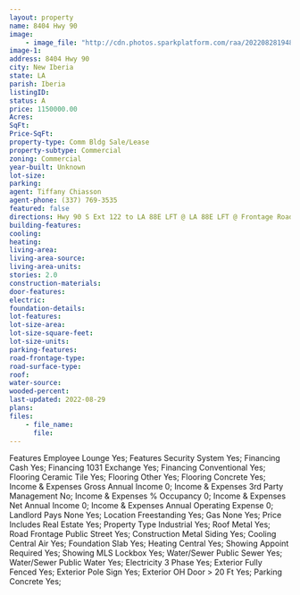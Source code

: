 ```yaml
---
layout: property
name: 8404 Hwy 90  
image:
    - image_file: "http://cdn.photos.sparkplatform.com/raa/20220828194838755253000000.jpg"
image-1:
address: 8404 Hwy 90 
city: New Iberia
state: LA
parish: Iberia
listingID: 
status: A
price: 1150000.00
Acres: 
SqFt: 
Price-SqFt: 
property-type: Comm Bldg Sale/Lease
property-subtype: Commercial
zoning: Commercial
year-built: Unknown
lot-size: 
parking: 
agent: Tiffany Chiasson
agent-phone: (337) 769-3535
featured: false
directions: Hwy 90 S Ext 122 to LA 88E LFT @ LA 88E LFT @ Frontage Road
building-features: 
cooling: 
heating: 
living-area: 
living-area-source: 
living-area-units: 
stories: 2.0
construction-materials: 
door-features: 
electric: 
foundation-details: 
lot-features: 
lot-size-area: 
lot-size-square-feet: 
lot-size-units: 
parking-features: 
road-frontage-type: 
road-surface-type: 
roof: 
water-source: 
wooded-percent: 
last-updated: 2022-08-29
plans: 
files:
    - file_name:
      file:
---
```

Features	Employee Lounge	Yes;
Features	Security System	Yes;
Financing	Cash	Yes;
Financing	1031 Exchange	Yes;
Financing	Conventional	Yes;
Flooring	Ceramic Tile	Yes;
Flooring	Other	Yes;
Flooring	Concrete	Yes;
Income & Expenses	Gross Annual Income	0;
Income & Expenses	3rd Party Management	No;
Income & Expenses	% Occupancy	0;
Income & Expenses	Net Annual Income	0;
Income & Expenses	Annual Operating Expense	0;
Landlord Pays	None	Yes;
Location	Freestanding	Yes;
Gas	None	Yes;
Price Includes	Real Estate	Yes;
Property Type	Industrial	Yes;
Roof	Metal	Yes;
Road Frontage	Public Street	Yes;
Construction	Metal Siding	Yes;
Cooling	Central Air	Yes;
Foundation	Slab	Yes;
Heating	Central	Yes;
Showing	Appoint Required	Yes;
Showing	MLS Lockbox	Yes;
Water/Sewer	Public Sewer	Yes;
Water/Sewer	Public Water	Yes;
Electricity	3 Phase	Yes;
Exterior	Fully Fenced	Yes;
Exterior	Pole Sign	Yes;
Exterior	OH Door > 20 Ft	Yes;
Parking	Concrete	Yes;

